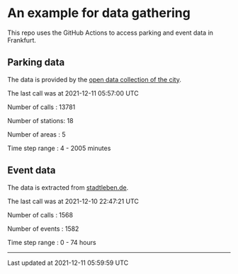 # An example for data gathering

This repo uses the GitHub Actions to access parking and event data in Frankfurt.

## Parking data
The data is provided by the [open data collection of the city](https://www.offenedaten.frankfurt.de/).

The last call was at 2021-12-11 05:57:00 UTC

Number of calls   : 13781

Number of stations:    18

Number of areas   :     5

Time step range   :     4 -  2005 minutes


## Event data
The data is extracted from [stadtleben.de](https://stadtleben.de/frankfurt/).

The last call was at 2021-12-10 22:47:21 UTC

Number of calls   : 1568

Number of events  : 1582

Time step range   :    0 -   74 hours


----

Last updated at 2021-12-11 05:59:59 UTC
